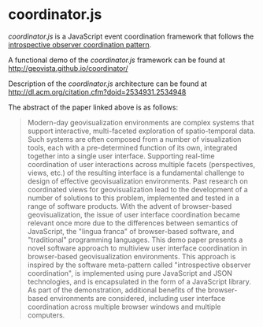 coordinator.js
===========

*coordinator.js* is a JavaScript event coordination framework that follows the [introspective observer coordination pattern](http://dx.doi.org/10.1080/13658810903214203).

A functional demo of the *coordinator.js* framework can be found at http://geovista.github.io/coordinator/

Description of the *coordinator.js* architecture can be found at http://dl.acm.org/citation.cfm?doid=2534931.2534948

The abstract of the paper linked above is as follows:

> Modern-day geovisualization environments are complex systems that support interactive, multi-faceted exploration of spatio-temporal data. Such systems are often composed from a number of visualization tools, each with a pre-determined function of its own, integrated together into a single user interface. Supporting real-time coordination of user interactions across multiple facets (perspectives, views, etc.) of the resulting interface is a fundamental challenge to design of effective geovisualization environments. Past research on coordinated views for geovisualization lead to the development of a number of solutions to this problem, implemented and tested in a range of software products. With the advent of browser-based geovisualization, the issue of user interface coordination became relevant once more due to the differences between semantics of JavaScript, the "lingua franca" of browser-based software, and "traditional" programming languages. This demo paper presents a novel software approach to multiview user interface coordination in browser-based geovisualization environments. This approach is inspired by the software meta-pattern called "introspective observer coordination", is implemented using pure JavaScript and JSON technologies, and is encapsulated in the form of a JavaScript library. As part of the demonstration, additional benefits of the browser-based environments are considered, including user interface coordination across multiple browser windows and multiple computers.